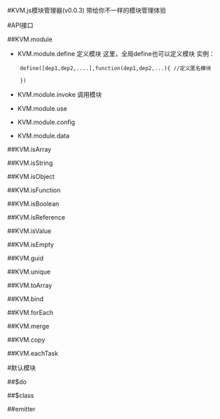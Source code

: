 #KVM.js模块管理器(v0.0.3)
带给你不一样的模块管理体验

#API接口

##KVM.module

 * KVM.module.define 定义模块
    这里，全局define也可以定义模块
    实例：
```
    define([dep1,dep2,....],function(dep1,dep2,...){ //定义匿名模块

    })
```
 * KVM.module.invoke 调用模块

 * KVM.module.use
 
 * KVM.module.config
 
 * KVM.module.data

##KVM.isArray


##KVM.isString


##KVM.isObject


##KVM.isFunction


##KVM.isBoolean


##KVM.isReference


##KVM.isValue


##KVM.isEmpty


##KVM.guid


##KVM.unique


##KVM.toArray


##KVM.bind


##KVM.forEach


##KVM.merge


##KVM.copy


##KVM.eachTask

#默认模块

##$do

##$class

##emitter

